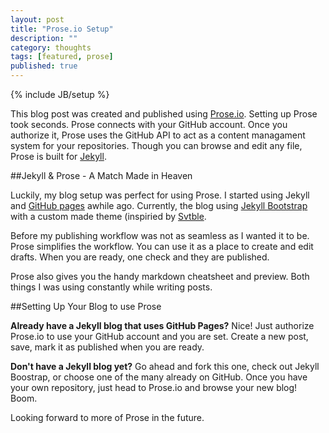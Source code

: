 ```yaml
---
layout: post
title: "Prose.io Setup"
description: ""
category: thoughts
tags: [featured, prose]
published: true
---
```


{% include JB/setup %}

This blog post was created and published using [Prose.io](http://prose.io). Setting up Prose took seconds. Prose connects with your GitHub account. Once you authorize it, Prose uses the GitHub API to act as a content managament system for your repositories. Though you can browse and edit any file, Prose is built for [Jekyll](http://jekyllrb.com/). 

##Jekyll & Prose - A Match Made in Heaven

Luckily, my blog setup was perfect for using Prose. I started using Jekyll and [GitHub pages](http://pages.github.com/) awhile ago. Currently, the blog using [Jekyll Bootstrap](http://jekyllbootstrap.com/) with a custom made theme (inspiried by [Svtble](https://svbtle.com/). 

Before my publishing workflow was not as seamless as I wanted it to be. Prose simplifies the workflow. You can use it as a place to create and edit drafts. When you are ready, one check and they are published.

Prose also gives you the handy markdown cheatsheet and preview. Both things I was using constantly while writing posts. 

##Setting Up Your Blog to use Prose

**Already have a Jekyll blog that uses GitHub Pages?** Nice! Just authorize Prose.io to use your GitHub account and you are set. Create a new post, save, mark it as published when you are ready.

**Don't have a Jekyll blog yet?** Go ahead and fork this one, check out Jekyll Boostrap, or choose one of the many already on GitHub. Once you have your own repository, just head to Prose.io and browse your new blog! Boom.


Looking forward to more of Prose in the future.

